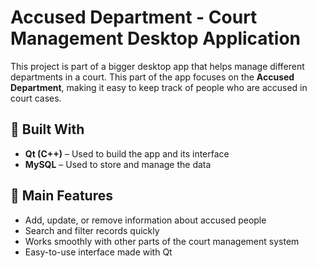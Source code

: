 # Accused Department - Court Management Desktop Application

This project is part of a bigger desktop app that helps manage different departments in a court. This part of the app focuses on the **Accused Department**, making it easy to keep track of people who are accused in court cases.

## 🔧 Built With

- **Qt (C++)** – Used to build the app and its interface
- **MySQL** – Used to store and manage the data

## 📁 Main Features

- Add, update, or remove information about accused people
- Search and filter records quickly
- Works smoothly with other parts of the court management system
- Easy-to-use interface made with Qt
